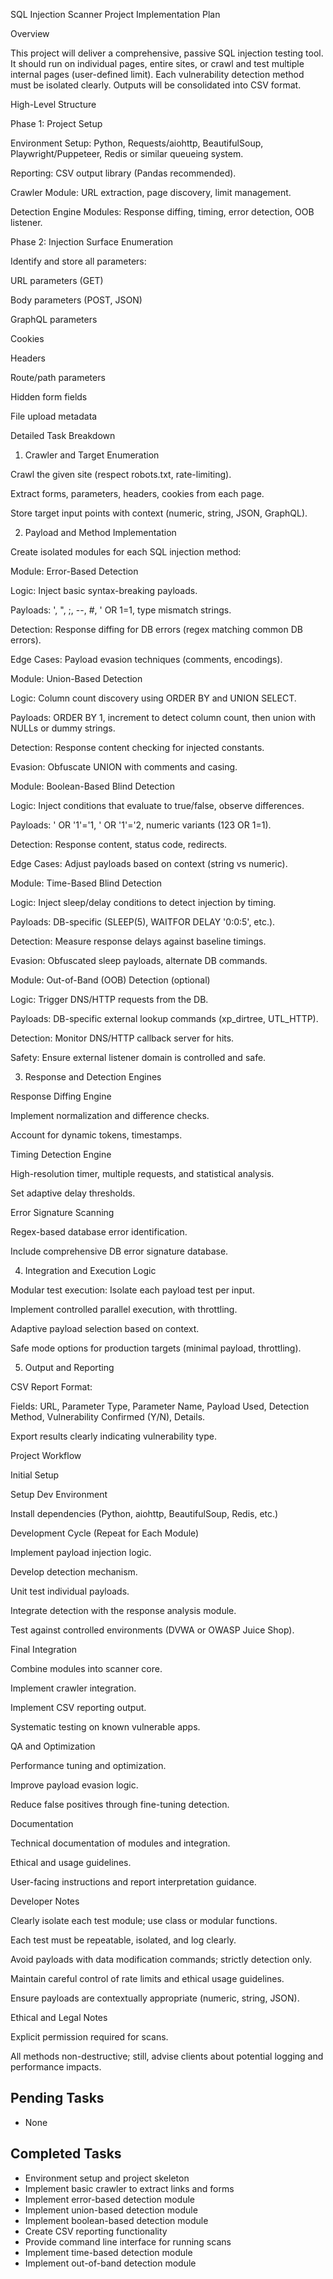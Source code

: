SQL Injection Scanner Project Implementation Plan

Overview

This project will deliver a comprehensive, passive SQL injection testing tool. It should run on individual pages, entire sites, or crawl and test multiple internal pages (user-defined limit). Each vulnerability detection method must be isolated clearly. Outputs will be consolidated into CSV format.

High-Level Structure

Phase 1: Project Setup

Environment Setup: Python, Requests/aiohttp, BeautifulSoup, Playwright/Puppeteer, Redis or similar queueing system.

Reporting: CSV output library (Pandas recommended).

Crawler Module: URL extraction, page discovery, limit management.

Detection Engine Modules: Response diffing, timing, error detection, OOB listener.

Phase 2: Injection Surface Enumeration

Identify and store all parameters:

URL parameters (GET)

Body parameters (POST, JSON)

GraphQL parameters

Cookies

Headers

Route/path parameters

Hidden form fields

File upload metadata

Detailed Task Breakdown

1. Crawler and Target Enumeration

Crawl the given site (respect robots.txt, rate-limiting).

Extract forms, parameters, headers, cookies from each page.

Store target input points with context (numeric, string, JSON, GraphQL).

2. Payload and Method Implementation

Create isolated modules for each SQL injection method:

Module: Error-Based Detection

Logic: Inject basic syntax-breaking payloads.

Payloads: ', ", ;, --, #, ' OR 1=1, type mismatch strings.

Detection: Response diffing for DB errors (regex matching common DB errors).

Edge Cases: Payload evasion techniques (comments, encodings).

Module: Union-Based Detection

Logic: Column count discovery using ORDER BY and UNION SELECT.

Payloads: ORDER BY 1, increment to detect column count, then union with NULLs or dummy strings.

Detection: Response content checking for injected constants.

Evasion: Obfuscate UNION with comments and casing.

Module: Boolean-Based Blind Detection

Logic: Inject conditions that evaluate to true/false, observe differences.

Payloads: ' OR '1'='1, ' OR '1'='2, numeric variants (123 OR 1=1).

Detection: Response content, status code, redirects.

Edge Cases: Adjust payloads based on context (string vs numeric).

Module: Time-Based Blind Detection

Logic: Inject sleep/delay conditions to detect injection by timing.

Payloads: DB-specific (SLEEP(5), WAITFOR DELAY '0:0:5', etc.).

Detection: Measure response delays against baseline timings.

Evasion: Obfuscated sleep payloads, alternate DB commands.

Module: Out-of-Band (OOB) Detection (optional)

Logic: Trigger DNS/HTTP requests from the DB.

Payloads: DB-specific external lookup commands (xp_dirtree, UTL_HTTP).

Detection: Monitor DNS/HTTP callback server for hits.

Safety: Ensure external listener domain is controlled and safe.

3. Response and Detection Engines

Response Diffing Engine

Implement normalization and difference checks.

Account for dynamic tokens, timestamps.

Timing Detection Engine

High-resolution timer, multiple requests, and statistical analysis.

Set adaptive delay thresholds.

Error Signature Scanning

Regex-based database error identification.

Include comprehensive DB error signature database.

4. Integration and Execution Logic

Modular test execution: Isolate each payload test per input.

Implement controlled parallel execution, with throttling.

Adaptive payload selection based on context.

Safe mode options for production targets (minimal payload, throttling).

5. Output and Reporting

CSV Report Format:

Fields: URL, Parameter Type, Parameter Name, Payload Used, Detection Method, Vulnerability Confirmed (Y/N), Details.

Export results clearly indicating vulnerability type.

Project Workflow

Initial Setup

Setup Dev Environment

Install dependencies (Python, aiohttp, BeautifulSoup, Redis, etc.)

Development Cycle (Repeat for Each Module)

Implement payload injection logic.

Develop detection mechanism.

Unit test individual payloads.

Integrate detection with the response analysis module.

Test against controlled environments (DVWA or OWASP Juice Shop).

Final Integration

Combine modules into scanner core.

Implement crawler integration.

Implement CSV reporting output.

Systematic testing on known vulnerable apps.

QA and Optimization

Performance tuning and optimization.

Improve payload evasion logic.

Reduce false positives through fine-tuning detection.

Documentation

Technical documentation of modules and integration.

Ethical and usage guidelines.

User-facing instructions and report interpretation guidance.

Developer Notes

Clearly isolate each test module; use class or modular functions.

Each test must be repeatable, isolated, and log clearly.

Avoid payloads with data modification commands; strictly detection only.

Maintain careful control of rate limits and ethical usage guidelines.

Ensure payloads are contextually appropriate (numeric, string, JSON).

Ethical and Legal Notes

Explicit permission required for scans.

All methods non-destructive; still, advise clients about potential logging and performance impacts.


## Pending Tasks
- None

## Completed Tasks
- Environment setup and project skeleton
- Implement basic crawler to extract links and forms
- Implement error-based detection module
- Implement union-based detection module
- Implement boolean-based detection module
- Create CSV reporting functionality
- Provide command line interface for running scans
- Implement time-based detection module
- Implement out-of-band detection module
